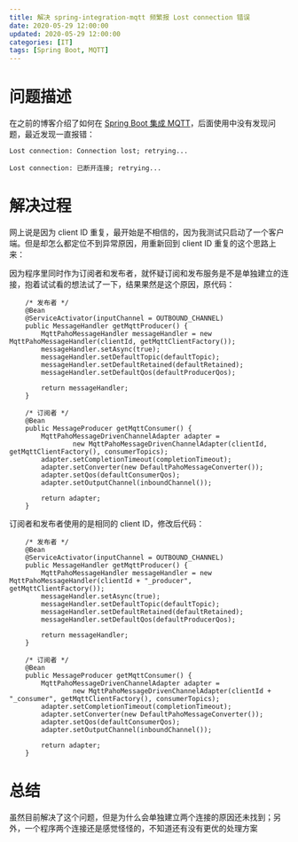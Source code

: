```yaml
---
title: 解决 spring-integration-mqtt 频繁报 Lost connection 错误
date: 2020-05-29 12:00:00
updated: 2020-05-29 12:00:00
categories: [IT]
tags: [Spring Boot, MQTT]
---
```


# 问题描述

在之前的博客介绍了如何在 [Spring Boot 集成 MQTT](https://www.cnblogs.com/victorbu/p/11978107.html)，后面使用中没有发现问题，最近发现一直报错：

```
Lost connection: Connection lost; retrying...
```

```
Lost connection: 已断开连接; retrying...
```

# 解决过程

网上说是因为 client ID 重复，最开始是不相信的，因为我测试只启动了一个客户端。但是却怎么都定位不到异常原因，用重新回到  client ID 重复的这个思路上来：

因为程序里同时作为订阅者和发布者，就怀疑订阅和发布服务是不是单独建立的连接，抱着试试看的想法试了一下，结果果然是这个原因，原代码：

```
    /* 发布者 */
    @Bean
    @ServiceActivator(inputChannel = OUTBOUND_CHANNEL)
    public MessageHandler getMqttProducer() {
        MqttPahoMessageHandler messageHandler = new MqttPahoMessageHandler(clientId, getMqttClientFactory());
        messageHandler.setAsync(true);
        messageHandler.setDefaultTopic(defaultTopic);
        messageHandler.setDefaultRetained(defaultRetained);
        messageHandler.setDefaultQos(defaultProducerQos);

        return messageHandler;
    }

    /* 订阅者 */
    @Bean
    public MessageProducer getMqttConsumer() {
        MqttPahoMessageDrivenChannelAdapter adapter =
                new MqttPahoMessageDrivenChannelAdapter(clientId, getMqttClientFactory(), consumerTopics);
        adapter.setCompletionTimeout(completionTimeout);
        adapter.setConverter(new DefaultPahoMessageConverter());
        adapter.setQos(defaultConsumerQos);
        adapter.setOutputChannel(inboundChannel());

        return adapter;
    }
```

订阅者和发布者使用的是相同的 client ID，修改后代码：

```
    /* 发布者 */
    @Bean
    @ServiceActivator(inputChannel = OUTBOUND_CHANNEL)
    public MessageHandler getMqttProducer() {
        MqttPahoMessageHandler messageHandler = new MqttPahoMessageHandler(clientId + "_producer", getMqttClientFactory());
        messageHandler.setAsync(true);
        messageHandler.setDefaultTopic(defaultTopic);
        messageHandler.setDefaultRetained(defaultRetained);
        messageHandler.setDefaultQos(defaultProducerQos);

        return messageHandler;
    }

    /* 订阅者 */
    @Bean
    public MessageProducer getMqttConsumer() {
        MqttPahoMessageDrivenChannelAdapter adapter =
                new MqttPahoMessageDrivenChannelAdapter(clientId + "_consumer", getMqttClientFactory(), consumerTopics);
        adapter.setCompletionTimeout(completionTimeout);
        adapter.setConverter(new DefaultPahoMessageConverter());
        adapter.setQos(defaultConsumerQos);
        adapter.setOutputChannel(inboundChannel());

        return adapter;
    }
```

# 总结

虽然目前解决了这个问题，但是为什么会单独建立两个连接的原因还未找到；另外，一个程序两个连接还是感觉怪怪的，不知道还有没有更优的处理方案
